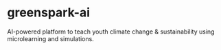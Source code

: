 # greenspark-ai
 AI-powered platform to teach youth climate change &amp; sustainability using microlearning and simulations.
